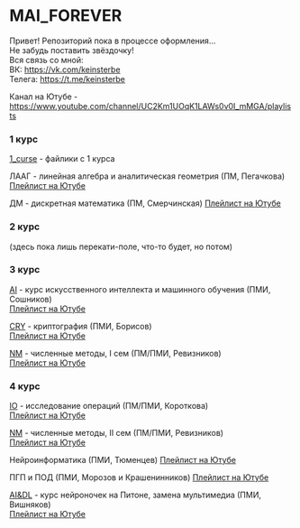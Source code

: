 # MAI_FOREVER  
Привет! Репозиторий пока в процессе оформления...  
Не забудь поставить звёздочку!  
Вся связь со мной:   
ВК: https://vk.com/keinsterbe  
Телега: https://t.me/keinsterbe  

Канал на Ютубе - https://www.youtube.com/channel/UC2Km1UOqK1LAWs0v0I_mMGA/playlists

### 1 курс  
[1_curse](https://github.com/Berdikin/MAI_FOREVER/tree/main/1_curse "deep nostalgia") - файлики с 1 курса 

ЛААГ - линейная алгебра и аналитическая геометрия (ПМ, Пегачкова)
[Плейлист на Ютубе](https://www.youtube.com/playlist?list=PLkEW-Gs8UxAebZvCmetLBosfQZkBjy7A8)

ДМ - дискретная математика (ПМ, Смерчинская)
[Плейлист на Ютубе](https://www.youtube.com/playlist?list=PLkEW-Gs8UxAcxbR04vf7nOw0OXhABuyyY)

### 2 курс

(здесь пока лишь перекати-поле, что-то будет, но потом)

### 3 курс  

[AI](https://github.com/Berdikin/MAI_FOREVER/tree/main/AI/ "miss Soshnikov?") - курс искусственного интеллекта и машинного обучения (ПМИ, Сошников)   
[Плейлист на Ютубе](https://www.youtube.com/playlist?list=PL-tAasYkT4LfzeR44WaNnDqJ67c36tOxH)

[CRY](https://github.com/Berdikin/MAI_FOREVER/tree/main/CRY "stop hack everything") - криптография (ПМИ, Борисов)   
[Плейлист на Ютубе](https://www.youtube.com/playlist?list=PLkEW-Gs8UxAdUu0rgsozqO2dyDCUC3piB)  

[NM](https://github.com/Berdikin/MAI_FOREVER/tree/main/NM "ммм, метод Рунге-Кутты") - численные методы, I сем (ПМ/ПМИ, Ревизников)   
[Плейлист на Ютубе](https://www.youtube.com/playlist?list=PLkEW-Gs8UxAdUu0rgsozqO2dyDCUC3piB)  

### 4 курс

[IO](hhttps://github.com/Berdikin/MAI_FOREVER/tree/main/IO/) - исследование операций (ПМ/ПМИ, Короткова)   
[Плейлист на Ютубе](https://www.youtube.com/playlist?list=PLkEW-Gs8UxAcgQKfuLe0SYi5-fne8WpYu)  


[NM](https://github.com/Berdikin/MAI_FOREVER/tree/main/NM "ммм, метод Рунге-Кутты") - численные методы, II сем (ПМ/ПМИ, Ревизников)   
[Плейлист на Ютубе](https://www.youtube.com/playlist?list=PLkEW-Gs8UxAcRL6S780MzVTY2ET5XrtWr)  

Нейроинформатика  (ПМИ, Тюменцев)
[Плейлист на Ютубе](https://www.youtube.com/playlist?list=PLkEW-Gs8UxAe1o8Gh6fwDJt5-V70CNf59)  

ПГП и ПОД (ПМИ, Морозов и Крашенинников)
[Плейлист на Ютубе](https://www.youtube.com/playlist?list=PLkEW-Gs8UxAeyr_jHMFGrxsqxiYOYP4oQ)

[AI&DL](https://github.com/Berdikin/MAI_FOREVER/tree/main/AI%26DL/ "а было мультимедиа") - курс нейроночек на Питоне, замена мультимедиа (ПМИ, Вишняков)   
[Плейлист на Ютубе](https://youtube.com/playlist?list=PLkEW-Gs8UxAf3E4D-iZ4dWhExqDcwhVd2)

